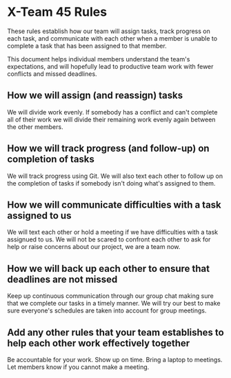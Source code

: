 # X-Team 45 Rules

These rules establish how our team will assign tasks,
track progress on each task, and communicate with each other 
when a member is unable to complete a task that has been assigned to that member.

This document helps individual members understand the team's expectations,
and will hopefully lead to productive team work with fewer conflicts
and missed deadlines.

## How we will assign (and reassign) tasks
We will divide work evenly. If somebody has a conflict and can't complete all of their work we will divide their remaining work evenly again between the other members.


## How we will track progress (and follow-up) on completion of tasks
We will track progress using Git. We will also text each other to follow up on the completion of tasks if somebody isn't doing what's assigned to them.


## How we will communicate difficulties with a task assigned to us
We will text each other or hold a meeting if we have difficulties with a task assignued to us.
We will not be scared to confront each other to ask for help or raise concerns about our project, we are a team now.


## How we will back up each other to ensure that deadlines are not missed
Keep up continuous communication through our group chat making sure that we complete our tasks in a timely manner. We will try our best to make sure everyone's schedules are taken into account for group meetings.


## Add any other rules that your team establishes to help each other work effectively together
Be accountable for your work.
Show up on time.
Bring a laptop to meetings.
Let members know if you cannot make a meeting.



